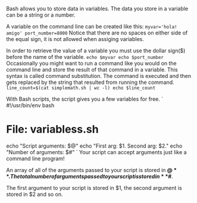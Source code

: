 Bash allows you to store data in variables. The data you store in a variable can
be a string or a number.

A variable on the command line can be created like this:
`
myvar='hola! amigo'
port_number=8000
`
Notice that there are no spaces on either side of the equal sign, it is not
allowed when assiging variables.

In order to retrieve the value of a variable you must use the dollar sign($)
before the name of the variable.
`
echo $myvar
echo $port_number
`
Occasionally you might want to run a command like you would on the command line
and store the result of that command in a variable.
This syntax is called command substitution. The command is executed and then
gets replaced by the string that resulted from running the command.
`
line_count=$(cat simplemath.sh | wc -l)
echo $line_count
`

With Bash scripts, the script gives you a few variables for free.
`
#!/usr/bin/env bash
# File: variabless.sh

echo "Script arguments: $@"
echo "First arg: $1. Second arg: $2."
echo "Number of arguments: $#"
`
Your script can accept arguments just like a command line program!

An array of all of the arguments passed to your script is stored in **$@**.
The total number of arguments passed to your script is stored in **$#**.

The first argument to your script is stored in $1, the second argument is stored in $2 and
so on.
